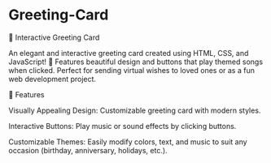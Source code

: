 # Greeting-Card

🎉 Interactive Greeting Card

An elegant and interactive greeting card created using HTML, CSS, and JavaScript! 🎵 Features beautiful design and buttons that play themed songs when clicked. Perfect for sending virtual wishes to loved ones or as a fun web development project.

🌟 Features

Visually Appealing Design: Customizable greeting card with modern styles.

Interactive Buttons: Play music or sound effects by clicking buttons.

Customizable Themes: Easily modify colors, text, and music to suit any occasion (birthday, anniversary, holidays, etc.).
